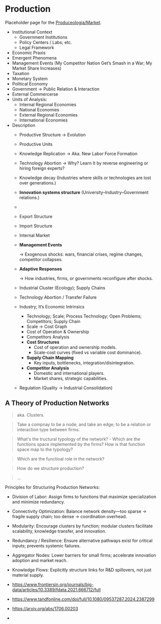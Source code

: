 # Production

Placeholder page for the [Produceologia/Market](https://github.com/csiglab/Produceologia/tree/main/docs/Market).


- Institutional Context
    - Government Institutions
    - Policy Centers / Labs; etc.
    - Legal Framework
- Economic Praxis
- Emergent Phenomena
- Management Events (My Competitor Nation Get’s Smash in a War; My Market Share Increases)
- Taxation
- Monetary System
- Political Economy
- Government → Public Relation & Interaction
- External Commercerse
- Units of Analysis:
    - Internal Regional Economies
    - National Economies
    - External Regional Economies
    - International Economies
- Description
    - Productive Structure → Evolution
    - Productive Units
    - Knowledge Replication → Aka.  New Labor Force Formation
    - Technology Abortion → Why? Learn It by reverse engineering  or hiring foreign experts?
    - Knowledge decay
    (Industries where skills or technologies are lost over generations.)
    - **Innovation systems structure** (University–Industry–Government relations.)
    - 
    - Export Structure
    - Import Structure
    - Internal Market
    - **Management Events**
        
        → Exogenous shocks: wars, financial crises, regime changes, competitor collapses.
        
    - **Adaptive Responses**
        
        → How industries, firms, or governments reconfigure after shocks.
        
    - Industrial Cluster (Ecology); Supply Chains
    - Technology Abortion / Transfer Failure
    - Industry; It’s Economic Intrinsics
        - Technology; Scale; Process Technology; Open Problems; Competitors; Supply  Chain
        - Scale → Cost Graph
        - Cost of Operation & Ownership
        - Competitors Analysis
        - **Cost Structures**
            - Cost of operation and ownership models.
            - Scale-cost curves (fixed vs variable cost dominance).
        - **Supply Chain Mapping**
            - Key inputs, bottlenecks, integration/disintegration.
        - **Competitor Analysis**
            - Domestic and international players.
            - Market shares, strategic capabilities.
    - Regulation (Quality → Industrial Consolidation)


## A Theory of Production Networks

>  aka. Clusters.

>  Take a compnay to be a node; and take an edge; to be a relation or interaction type between firms.

> What's the tructural typology of the network?  - Which are the functions  space implemented by the firms? How is that function space map to the typology?

> Which are the functioal role in the network?

> How do we structure production?

> ...

Principles for Structuring Production Networks:

- Division of Labor: Assign firms to functions that maximize specialization and minimize redundancy.
- Connectivity Optimization: Balance network density—too sparse → fragile supply chain; too dense → coordination overhead.
- Modularity: Encourage clusters by function; modular clusters facilitate scalability, knowledge transfer, and innovation.
- Redundancy / Resilience: Ensure alternative pathways exist for critical inputs; prevents systemic failures.
- Aggregator Nodes: Lower barriers for small firms; accelerate innovation adoption and market reach.
- Knowledge Flows: Explicitly structure links for R&D spillovers, not just material supply.

- https://www.frontiersin.org/journals/big-data/articles/10.3389/fdata.2021.666712/full
- https://www.tandfonline.com/doi/full/10.1080/09537287.2024.2387299
- https://arxiv.org/abs/1706.00203
- 
